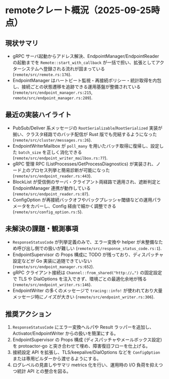 # remoteクレート概況（2025-09-25時点）

## 現状サマリ
- gRPC サーバ起動からアドレス解決、EndpointManager/EndpointReader の起動までを `Remote::start_with_callback` が一括で担い、拡張としてアクターシステムへ登録される流れが固まっている (`remote/src/remote.rs:176`).
- EndpointManager はハートビート監視・再接続ポリシー・統計取得を内包し、接続ごとの状態遷移を追跡できる運用基盤が整備されている (`remote/src/endpoint_manager.rs:215`, `remote/src/endpoint_manager.rs:289`).

## 最近の実装ハイライト
- PubSub/Deliver 系メッセージの `RootSerializable`/`RootSerialized` 実装が揃い、クラスタ経路でのバッチ配信が Rust 版でも完結するようになった (`remote/src/cluster/messages.rs:26`).
- EndpointWriterMailbox が `poll_many` を用いたバッチ取得に復帰し、設定した `batch_size` を正しく消化できる (`remote/src/endpoint_writer_mailbox.rs:77`).
- gRPC 管理 RPC (ListProcesses/GetProcessDiagnostics) が実装され、ノード上のプロセス列挙と簡易診断が可能になった (`remote/src/endpoint_reader.rs:443`).
- BlockList が受信側のサーバ・クライアント両経路で適用され、遮断判定と EndpointManager 連携が動作している (`remote/src/endpoint_reader.rs:87`).
- ConfigOption が再接続バックオフやバックプレッシャ閾値などの運用パラメータをカバーし、Config 経由で細かく調整できる (`remote/src/config_option.rs:5`).

## 未解決の課題・観測事項
- `ResponseStatusCode` が列挙定義のみで、エラー変換や helper が未整備なため呼び出し側での扱いが難しい (`remote/src/response_status_code.rs:1`).
- EndpointSupervisor の Props 構成に TODO が残っており、ディスパッチャ設定などが Go 実装に追随できていない (`remote/src/endpoint_manager.rs:652`).
- gRPC クライアント接続は `Channel::from_shared("http://…")` の固定設定で TLS や DialOptions を注入できず、環境ごとの最適化余地が残る (`remote/src/endpoint_writer.rs:146`).
- EndpointWriter の多くのメッセージで `tracing::info!` が使われており大量メッセージ時にノイズが大きい (`remote/src/endpoint_writer.rs:306`).

## 推奨アクション
1. `ResponseStatusCode` にエラー変換ヘルパや Result ラッパーを追加し、Activator/EndpointWriter からの扱いを簡潔にする。
2. EndpointSupervisor の Props 構成 (ディスパッチャやメールボックス設定) を protoactor-go と突き合わせて埋め、障害復旧フローを仕上げる。
3. 接続設定 API を拡張し、TLS/keepalive/DialOptions などを `ConfigOption` または専用ビルダーから渡せるようにする。
4. ログレベルの見直しやサマリ metrics 化を行い、運用時の I/O 負荷を抑えつつ統計 API との整合を図る。
